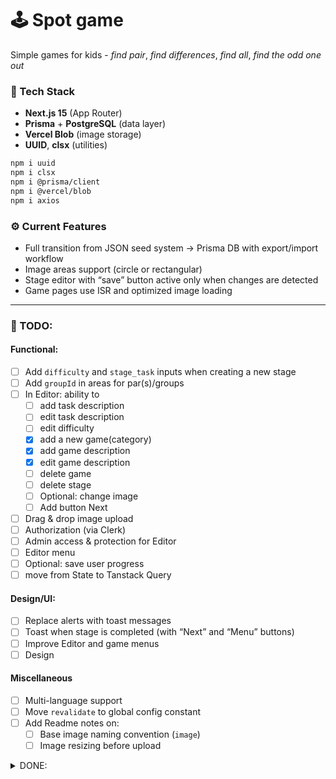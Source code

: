 # 🕹️ Spot game

Simple games for kids - _find pair_, _find differences_, _find all_, _find the odd one out_

### 🧩 Tech Stack

- **Next.js 15** (App Router)
- **Prisma** + **PostgreSQL** (data layer)
- **Vercel Blob** (image storage)
- **UUID**, **clsx** (utilities)

```bash
npm i uuid
npm i clsx
npm i @prisma/client
npm i @vercel/blob
npm i axios
```

### ⚙️ Current Features

- Full transition from JSON seed system → Prisma DB with export/import workflow
- Image areas support (circle or rectangular)
- Stage editor with “save” button active only when changes are detected
- Game pages use ISR and optimized image loading

---

### 🚧 TODO:

#### Functional:

- [ ] Add `difficulty` and `stage_task` inputs when creating a new stage
- [ ] Add `groupId` in areas for par(s)/groups
- [ ] In Editor: ability to
  - [ ] add task description
  - [ ] edit task description
  - [ ] edit difficulty
  - [x] add a new game(category)
  - [x] add game description
  - [x] edit game description
  - [ ] delete game
  - [ ] delete stage
  - [ ] Optional: change image
  - [ ] Add button Next
- [ ] Drag & drop image upload
- [ ] Authorization (via Clerk)
- [ ] Admin access & protection for Editor
- [ ] Editor menu
- [ ] Optional: save user progress
- [ ] move from State to Tanstack Query

#### Design/UI:

- [ ] Replace alerts with toast messages
- [ ] Toast when stage is completed (with “Next” and “Menu” buttons)
- [ ] Improve Editor and game menus
- [ ] Design

#### Miscellaneous

- [ ] Multi-language support
- [ ] Move `revalidate` to global config constant
- [ ] Add Readme notes on:
  - [ ] Base image naming convention (`image`)
  - [ ] Image resizing before upload

<details>
<summary>DONE:</summary>

- [x] Switch from .json to DB (~~? mongoDB~~ PostreSQL+Vercel Blob)
- [x] Add export/import scripts for Prisma data backups
- [x] Implement circle and rectangular click areas
- [x] Save button activates only when unsaved changes exist

</details>
